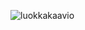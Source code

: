 ![luokkakaavio](https://user-images.githubusercontent.com/81024277/115441616-ba651180-a219-11eb-93a6-34efbf23daea.png)
